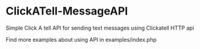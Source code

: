 ClickATell-MessageAPI
=====================

Simple Click A tell API for sending text messages using Clickatell HTTP api

Find more examples about using API in examples/index.php
